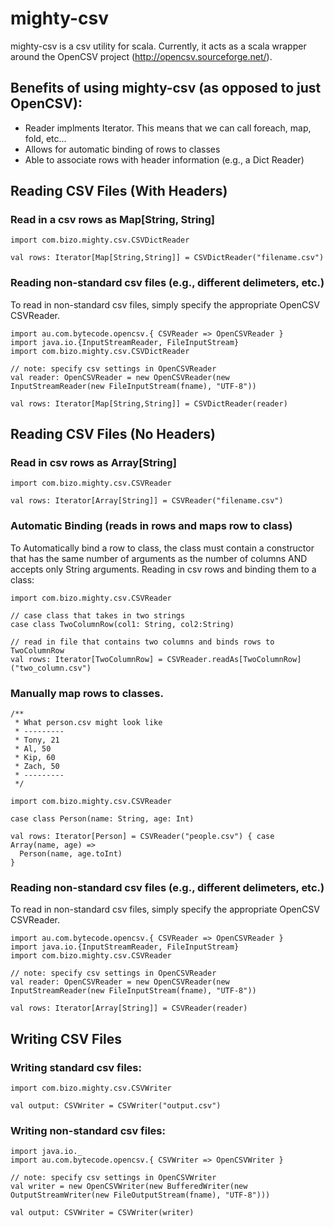 mighty-csv
==========

mighty-csv is a csv utility for scala. Currently, it acts as a scala wrapper around the OpenCSV project (http://opencsv.sourceforge.net/). 

Benefits of using mighty-csv (as opposed to just OpenCSV):
----------
* Reader implments Iterator. This means that we can call foreach, map, fold, etc...
* Allows for automatic binding of rows to classes
* Able to associate rows with header information (e.g., a Dict Reader) 

Reading CSV Files (With Headers)
----------
### Read in a csv rows as Map[String, String]

    import com.bizo.mighty.csv.CSVDictReader
    
    val rows: Iterator[Map[String,String]] = CSVDictReader("filename.csv")
    
### Reading non-standard csv files (e.g., different delimeters, etc.)
To read in non-standard csv files, simply specify the appropriate OpenCSV CSVReader.

    import au.com.bytecode.opencsv.{ CSVReader => OpenCSVReader }
    import java.io.{InputStreamReader, FileInputStream}
    import com.bizo.mighty.csv.CSVDictReader
    
    // note: specify csv settings in OpenCSVReader
    val reader: OpenCSVReader = new OpenCSVReader(new InputStreamReader(new FileInputStream(fname), "UTF-8"))
    
    val rows: Iterator[Map[String,String]] = CSVDictReader(reader)

Reading CSV Files (No Headers)
----------
### Read in csv rows as Array[String]

    import com.bizo.mighty.csv.CSVReader
    
    val rows: Iterator[Array[String]] = CSVReader("filename.csv")

### Automatic Binding (reads in rows and maps row to class)
To Automatically bind a row to class, the class must contain a constructor that has the same number of arguments as the number of columns AND accepts only String arguments.
Reading in csv rows and binding them to a class:

    import com.bizo.mighty.csv.CSVReader  
    
    // case class that takes in two strings
    case class TwoColumnRow(col1: String, col2:String)
    
    // read in file that contains two columns and binds rows to TwoColumnRow
    val rows: Iterator[TwoColumnRow] = CSVReader.readAs[TwoColumnRow]("two_column.csv")


### Manually map rows to classes. 
   
    /** 
     * What person.csv might look like
     * --------- 
     * Tony, 21
     * Al, 50
     * Kip, 60
     * Zach, 50
     * ---------
     */
     
    import com.bizo.mighty.csv.CSVReader
    
    case class Person(name: String, age: Int)
    
    val rows: Iterator[Person] = CSVReader("people.csv") { case Array(name, age) =>
      Person(name, age.toInt)
    }




### Reading non-standard csv files (e.g., different delimeters, etc.)
To read in non-standard csv files, simply specify the appropriate OpenCSV CSVReader.

    import au.com.bytecode.opencsv.{ CSVReader => OpenCSVReader }
    import java.io.{InputStreamReader, FileInputStream}
    import com.bizo.mighty.csv.CSVReader
    
    // note: specify csv settings in OpenCSVReader
    val reader: OpenCSVReader = new OpenCSVReader(new InputStreamReader(new FileInputStream(fname), "UTF-8"))
    
    val rows: Iterator[Array[String]] = CSVReader(reader)
    
    
Writing CSV Files
----------
### Writing standard csv files:

    import com.bizo.mighty.csv.CSVWriter
    
    val output: CSVWriter = CSVWriter("output.csv")
    
### Writing non-standard csv files:

    import java.io._
    import au.com.bytecode.opencsv.{ CSVWriter => OpenCSVWriter }
    
    // note: specify csv settings in OpenCSVWriter
    val writer = new OpenCSVWriter(new BufferedWriter(new OutputStreamWriter(new FileOutputStream(fname), "UTF-8")))
    
    val output: CSVWriter = CSVWriter(writer)
